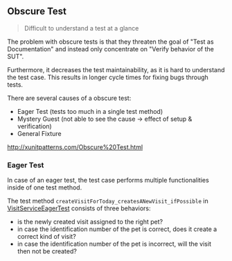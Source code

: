 ## Obscure Test

> Difficult to understand a test at a glance

The problem with obscure tests is that they threaten the goal of "Test as Documentation" and instead only concentrate on "Verify behavior of the SUT".

Furthermore, it decreases the test maintainability, as it is hard to understand the test case. This results in longer cycle times for fixing bugs through tests.

There are several causes of a obscure test:

* Eager Test (tests too much in a single test method)
* Mystery Guest (not able to see the cause -> effect of setup & verification)
* General Fixture

http://xunitpatterns.com/Obscure%20Test.html

### Eager Test

In case of an eager test, the test case performs multiple functionalities inside of one test method.

The test method `createVisitForToday_createsANewVisit_ifPossible` in [VisitServiceEagerTest](eager_test/problem/VisitServiceEagerTest.java) consists of three behaviors:

* is the newly created visit assigned to the right pet?
* in case the identification number of the pet is correct, does it create a correct kind of visit?
* in case the identification number of the pet is incorrect, will the visit then not be created?

